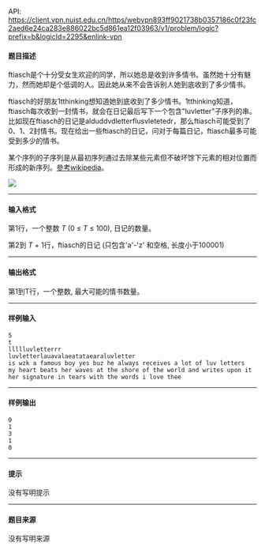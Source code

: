 API: https://client.vpn.nuist.edu.cn/https/webvpn893ff9021738b0357186c0f23fc2aed6e24ca283e886022bc5d861ea12f03963/v1/problem/logic?prefix=b&logicId=2295&enlink-vpn

#### 题目描述

ftiasch是个十分受女生欢迎的同学，所以她总是收到许多情书。虽然她十分有魅力，然而她却是个低调的人。因此她从来不会告诉别人她到底收到了多少情书。

ftiasch的好朋友1tthinking想知道她到底收到了多少情书。1tthinking知道，ftiasch每次收到一封情书，就会在日记最后写下一个包含"luvletter"子序列的串。比如现在ftiasch的日记是alduddvdletterflusvletetedr，那么ftiasch可能受到了0、1、2封情书。现在给出一些ftiasch的日记，问对于每篇日记，ftiasch最多可能受到多少的情书。

某个序列的子序列是从最初序列通过去除某些元素但不破坏馀下元素的相对位置而形成的新序列。[參考wikipedia](http://en.wikipedia.org/wiki/Subsequence)。

![](http://media.openjudge.cn/images/g3205_1.jpg)

---

#### 输入格式

第1行，一个整数 _T_ (0 ≤ _T_ ≤ 100), 日记的数量。

第2到 _T_ + 1行，ftiasch的日记 (只包含'a'-'z' 和空格, 长度小于100001)

---

#### 输出格式

第1到T行，一个整数, 最大可能的情书数量。

---

#### 样例输入
```
5
t
llllluvletterrr
luvletterlauavalaeatataearaluvletter
is wzk a famous boy yes buz he always receives a lot of luv letters
my heart beats her waves at the shore of the world and writes upon it her signature in tears with the words i love thee

```

---

#### 样例输出
```
0
1
3
1
0

```

---

#### 提示

没有写明提示

---

#### 题目来源

没有写明来源